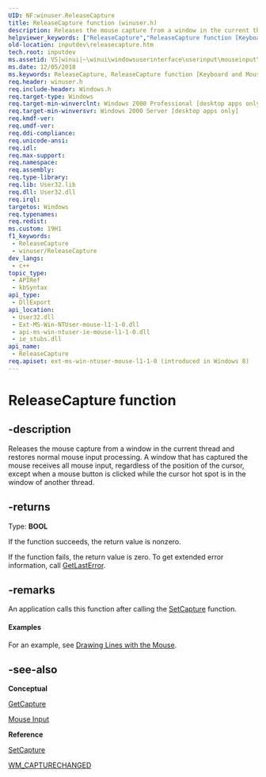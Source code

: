 ```yaml
---
UID: NF:winuser.ReleaseCapture
title: ReleaseCapture function (winuser.h)
description: Releases the mouse capture from a window in the current thread and restores normal mouse input processing.
helpviewer_keywords: ["ReleaseCapture","ReleaseCapture function [Keyboard and Mouse Input]","_win32_ReleaseCapture","_win32_releasecapture_cpp","inputdev.releasecapture","winui._win32_releasecapture","winuser/ReleaseCapture"]
old-location: inputdev\releasecapture.htm
tech.root: inputdev
ms.assetid: VS|winui|~\winui\windowsuserinterface\userinput\mouseinput\mouseinputreference\mouseinputfunctions\releasecapture.htm
ms.date: 12/05/2018
ms.keywords: ReleaseCapture, ReleaseCapture function [Keyboard and Mouse Input], _win32_ReleaseCapture, _win32_releasecapture_cpp, inputdev.releasecapture, winui._win32_releasecapture, winuser/ReleaseCapture
req.header: winuser.h
req.include-header: Windows.h
req.target-type: Windows
req.target-min-winverclnt: Windows 2000 Professional [desktop apps only]
req.target-min-winversvr: Windows 2000 Server [desktop apps only]
req.kmdf-ver: 
req.umdf-ver: 
req.ddi-compliance: 
req.unicode-ansi: 
req.idl: 
req.max-support: 
req.namespace: 
req.assembly: 
req.type-library: 
req.lib: User32.lib
req.dll: User32.dll
req.irql: 
targetos: Windows
req.typenames: 
req.redist: 
ms.custom: 19H1
f1_keywords:
 - ReleaseCapture
 - winuser/ReleaseCapture
dev_langs:
 - c++
topic_type:
 - APIRef
 - kbSyntax
api_type:
 - DllExport
api_location:
 - User32.dll
 - Ext-MS-Win-NTUser-mouse-l1-1-0.dll
 - api-ms-win-ntuser-ie-mouse-l1-1-0.dll
 - ie_stubs.dll
api_name:
 - ReleaseCapture
req.apiset: ext-ms-win-ntuser-mouse-l1-1-0 (introduced in Windows 8)
---
```


# ReleaseCapture function


## -description

Releases the mouse capture from a window in the current thread and restores normal mouse input processing. A window that has captured the mouse receives all mouse input, regardless of the position of the cursor, except when a mouse button is clicked while the cursor hot spot is in the window of another thread.



## -returns

Type: <b>BOOL</b>

If the function succeeds, the return value is nonzero.

If the function fails, the return value is zero. To get extended error information, call <a href="/windows/desktop/api/errhandlingapi/nf-errhandlingapi-getlasterror">GetLastError</a>.

## -remarks

An application calls this function after calling the <a href="/windows/desktop/api/winuser/nf-winuser-setcapture">SetCapture</a> function. 


#### Examples

For an example, see <a href="/windows/desktop/inputdev/using-mouse-input">Drawing Lines with the Mouse</a>.

<div class="code"></div>

## -see-also

<b>Conceptual</b>



<a href="/windows/desktop/api/winuser/nf-winuser-getcapture">GetCapture</a>



<a href="/windows/desktop/inputdev/mouse-input">Mouse Input</a>



<b>Reference</b>



<a href="/windows/desktop/api/winuser/nf-winuser-setcapture">SetCapture</a>



<a href="/windows/desktop/inputdev/wm-capturechanged">WM_CAPTURECHANGED</a>
